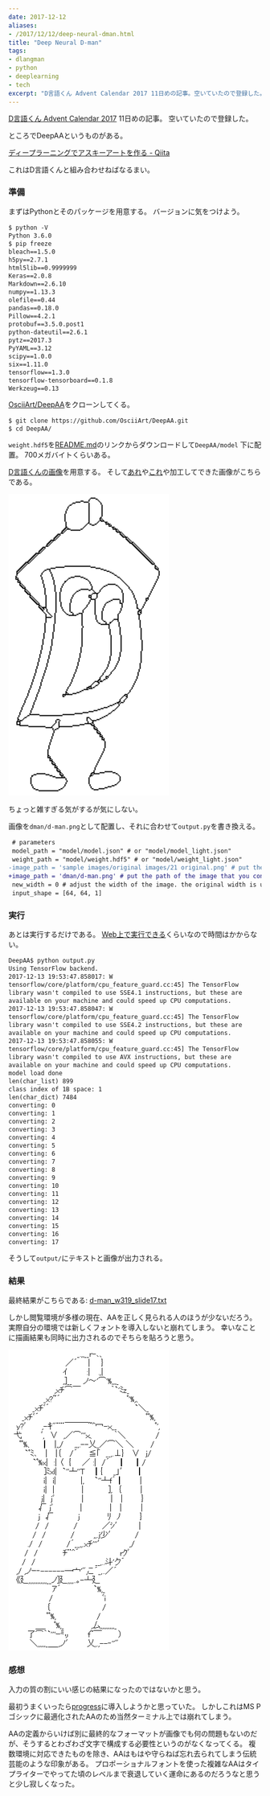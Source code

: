 ```yaml
---
date: 2017-12-12
aliases:
- /2017/12/12/deep-neural-dman.html
title: "Deep Neural D-man"
tags:
- dlangman
- python
- deeplearning
- tech
excerpt: "D言語くん Advent Calendar 2017 11日めの記事。空いていたので登録した。ところでDeepAAというものがある。これはD言語くんと組み合わせねばなるまい。"
---
```


[D言語くん Advent Calendar 2017](https://qiita.com/advent-calendar/2017/d-man) 11日めの記事。
空いていたので登録した。

ところでDeepAAというものがある。

[ディープラーニングでアスキーアートを作る - Qiita](https://qiita.com/OsciiArt/items/325714d8ab3f2b482ced)

これはD言語くんと組み合わせねばなるまい。

### 準備

まずはPythonとそのパッケージを用意する。
バージョンに気をつけよう。

```console
$ python -V
Python 3.6.0
$ pip freeze
bleach==1.5.0
h5py==2.7.1
html5lib==0.9999999
Keras==2.0.8
Markdown==2.6.10
numpy==1.13.3
olefile==0.44
pandas==0.18.0
Pillow==4.2.1
protobuf==3.5.0.post1
python-dateutil==2.6.1
pytz==2017.3
PyYAML==3.12
scipy==1.0.0
six==1.11.0
tensorflow==1.3.0
tensorflow-tensorboard==0.1.8
Werkzeug==0.13
```

[OsciiArt/DeepAA](https://github.com/OsciiArt/DeepAA)をクローンしてくる。

```console
$ git clone https://github.com/OsciiArt/DeepAA.git
$ cd DeepAA/
```

`weight.hdf5`を[README.md](https://github.com/OsciiArt/DeepAA/blob/master/README.md)のリンクからダウンロードして`DeepAA/model` 下に配置。
700メガバイトくらいある。

[D言語くんの画像](https://tour.dlang.org/)を用意する。
そして[あれ](https://qiita.com/iwiwi/items/fdec3466c4dea5818b3a)や[これ](https://tar-bin.github.io/image-thinning-processer/)や加工してできた画像がこちらである。

![DeepAA/dman/d-man.png](/assets/2017/12/14/d-man.png)

ちょっと雑すぎる気がするが気にしない。

画像を`dman/d-man.png`として配置し、それに合わせて`output.py`を書き換える。

```diff
 # parameters
 model_path = "model/model.json" # or "model/model_light.json"
 weight_path = "model/weight.hdf5" # or "model/weight_light.json"
-image_path = 'sample images/original images/21 original.png' # put the path of the image that you convert.
+image_path = 'dman/d-man.png' # put the path of the image that you convert.
 new_width = 0 # adjust the width of the image. the original width is used if new_width = 0.
 input_shape = [64, 64, 1]
```

### 実行

あとは実行するだけである。
[Web上で実行できる](https://qiita.com/tar-bin/items/7493c7792dda87ff0e84)くらいなので時間はかからない。

```console
DeepAA$ python output.py 
Using TensorFlow backend.
2017-12-13 19:53:47.858017: W tensorflow/core/platform/cpu_feature_guard.cc:45] The TensorFlow library wasn't compiled to use SSE4.1 instructions, but these are available on your machine and could speed up CPU computations.
2017-12-13 19:53:47.858047: W tensorflow/core/platform/cpu_feature_guard.cc:45] The TensorFlow library wasn't compiled to use SSE4.2 instructions, but these are available on your machine and could speed up CPU computations.
2017-12-13 19:53:47.858055: W tensorflow/core/platform/cpu_feature_guard.cc:45] The TensorFlow library wasn't compiled to use AVX instructions, but these are available on your machine and could speed up CPU computations.
model load done
len(char_list) 899
class index of 1B space: 1
len(char_dict) 7484
converting: 0
converting: 1
converting: 2
converting: 3
converting: 4
converting: 5
converting: 6
converting: 7
converting: 8
converting: 9
converting: 10
converting: 11
converting: 12
converting: 13
converting: 14
converting: 15
converting: 16
converting: 17
```

そうして`output/`にテキストと画像が出力される。

### 結果

最終結果がこちらである: [d-man_w319_slide17.txt](/assets/2017/12/14/d-man_w319_slide17.txt)

しかし閲覧環境が多様の現在、AAを正しく見られる人のほうが少ないだろう。
実際自分の環境では新しくフォントを導入しないと崩れてしまう。
幸いなことに描画結果も同時に出力されるのでそちらを貼ろうと思う。

![d-man_w319_slide17.png](/assets/2017/12/14/d-man_w319_slide17.png)

### 感想

入力の質の割にいい感じの結果になったのではないかと思う。

最初うまくいったら[progress](https://github.com/kotet/progress)に導入しようかと思っていた。
しかしこれはMS Pゴシックに最適化されたAAのため当然ターミナル上では崩れてしまう。

AAの定義からいけば別に最終的なフォーマットが画像でも何の問題もないのだが、そうするとわざわざ文字で構成する必要性というのがなくなってくる。
複数環境に対応できたものを除き、AAはもはや守らねば忘れ去られてしまう伝統芸能のような印象がある。
プロポーショナルフォントを使った複雑なAAはタイプライターでやってた頃のレベルまで衰退していく運命にあるのだろうなと思うと少し寂しくなった。